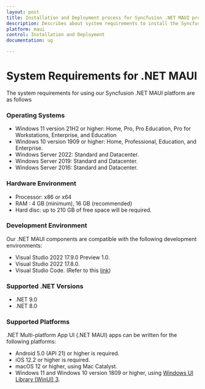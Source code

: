 ```yaml
---
layout: post
title: Installation and Deployment process for Syncfusion .NET MAUI products
description: Describes about system requirements to install the Syncfusion .NET MAUI Components and list of supported platforms. 
platform: maui
control: Installation and Deployment
documentation: ug

---
```


# System Requirements for .NET MAUI

The system requirements for using our Syncfusion .NET MAUI platform are as follows

### Operating Systems

* Windows 11 version 21H2 or higher: Home, Pro, Pro Education, Pro for Workstations, Enterprise, and Education
* Windows 10 version 1909 or higher: Home, Professional, Education, and Enterprise.
* Windows Server 2022: Standard and Datacenter.
* Windows Server 2019: Standard and Datacenter.
* Windows Server 2016: Standard and Datacenter.

### Hardware Environment

* Processor: x86 or x64
* RAM : 4 GB (minimum), 16 GB (recommended)
* Hard disc: up to 210 GB of free space will be required.

### Development Environment

Our .NET MAUI components are compatible with the following development environments:

* Visual Studio 2022 17.9.0 Preview 1.0.
* Visual Studio 2022 17.8.0.
* Visual Studio Code. (Refer to this [link](https://devblogs.microsoft.com/visualstudio/announcing-the-dotnet-maui-extension-for-visual-studio-code/))

### Supported .NET Versions

* .NET 9.0
* .NET 8.0

### Supported Platforms

.NET Multi-platform App UI (.NET MAUI) apps can be written for the following platforms:

* Android 5.0 (API 21) or higher is required.
* iOS 12.2 or higher is required.
* macOS 12 or higher, using Mac Catalyst.
* Windows 11 and Windows 10 version 1809 or higher, using [Windows UI Library (WinUI) 3](https://learn.microsoft.com/en-us/windows/apps/winui/winui3/).
